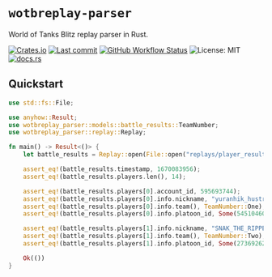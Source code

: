 # `wotbreplay-parser`

World of Tanks Blitz replay parser in Rust.

[![Crates.io](https://img.shields.io/crates/v/wotbreplay-parser)](https://crates.io/crates/wotbreplay-parser)
[![Last commit](https://img.shields.io/github/last-commit/eigenein/wotbreplay-parser)](https://github.com/eigenein/wotbreplay-parser/commits/main)
[![GitHub Workflow Status](https://img.shields.io/github/actions/workflow/status/eigenein/wotbreplay-parser/check.yaml)](https://github.com/eigenein/wotbreplay-parser/actions)
![License: MIT](https://img.shields.io/crates/l/wotbreplay-parser)
[![docs.rs](https://img.shields.io/docsrs/wotbreplay-parser)](https://docs.rs/wotbreplay-parser)

## Quickstart

```rust
use std::fs::File;

use anyhow::Result;
use wotbreplay_parser::models::battle_results::TeamNumber;
use wotbreplay_parser::replay::Replay;

fn main() -> Result<()> {
    let battle_results = Replay::open(File::open("replays/player_results.wotbreplay")?)?.read_battle_results()?;

    assert_eq!(battle_results.timestamp, 1670083956);
    assert_eq!(battle_results.players.len(), 14);

    assert_eq!(battle_results.players[0].account_id, 595693744);
    assert_eq!(battle_results.players[0].info.nickname, "yuranhik_hustriy26");
    assert_eq!(battle_results.players[0].info.team(), TeamNumber::One);
    assert_eq!(battle_results.players[0].info.platoon_id, Some(545104609));

    assert_eq!(battle_results.players[1].info.nickname, "SNAK_THE_RIPPER");
    assert_eq!(battle_results.players[1].info.team(), TeamNumber::Two);
    assert_eq!(battle_results.players[1].info.platoon_id, Some(273692628));

    Ok(())
}
```

